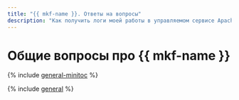 ```yaml
---
title: "{{ mkf-name }}. Ответы на вопросы"
description: "Как получить логи моей работы в управляемом сервисе Apache Kafka? Ответы на этот и другие вопросы в данной статье."
---
```


# Общие вопросы про {{ mkf-name }}

{% include [general-minitoc](../../_qa/managed-kafka/minitoc/general.md) %}

{% include [general](../../_qa/managed-kafka/general.md) %}
